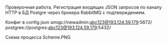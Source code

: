 ﻿Проверочная работа. Регистрация входящих JSON запросов по каналу HTTP в БД Postgre через брокера RabbitMQ с подтверждением.

Конфиг в config.json
amqp://newadmin:abc123@193.124.59.179:5672/
postgree://postgres:abc123@193.124.59.179:5432/

Схема процесса
Scheme.PNG